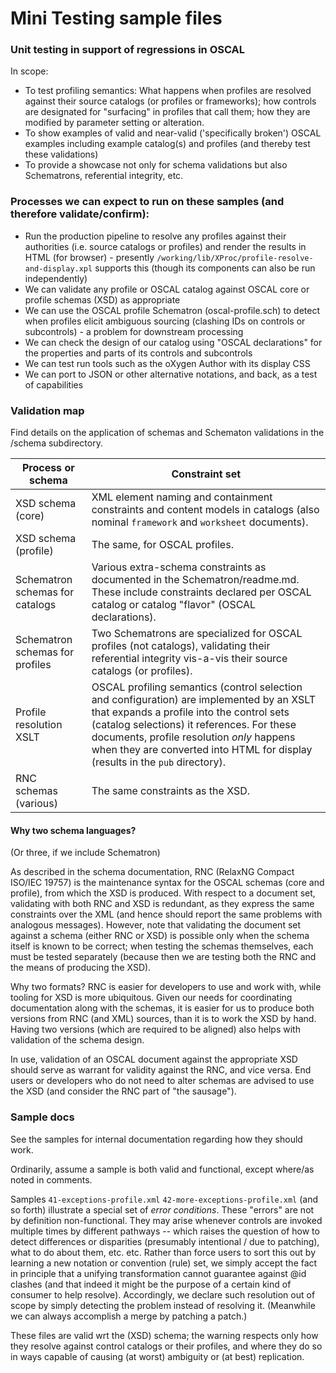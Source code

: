 # Mini Testing sample files

### Unit testing in support of regressions in OSCAL

In scope:

* To test profiling semantics: What happens when profiles are resolved against their source catalogs (or profiles or frameworks); how controls are designated for "surfacing" in profiles that call them; how they are modified by parameter setting or alteration.
* To show examples of valid and near-valid ('specifically broken') OSCAL examples including example catalog(s) and profiles (and thereby test these validations)
* To provide a showcase not only for schema validations but also Schematrons, referential integrity, etc.

### Processes we can expect to run on these samples (and therefore validate/confirm):

* Run the production pipeline to resolve any profiles against their authorities (i.e. source catalogs or profiles) and render the results in HTML (for browser) - presently `/working/lib/XProc/profile-resolve-and-display.xpl` supports this (though its components can also be run independently)
* We can validate any profile or OSCAL catalog against OSCAL core or profile schemas (XSD) as appropriate
* We can use the OSCAL profile Schematron (oscal-profile.sch) to detect when profiles elicit ambiguous sourcing (clashing IDs on controls or subcontrols) - a problem for downstream processing
* We can check the design of our catalog using "OSCAL declarations" for the properties and parts of its controls and subcontrols
* We can test run tools such as the oXygen Author with its display CSS
* We can port to JSON or other alternative notations, and back, as a test of capabilities

### Validation map

Find details on the application of schemas and Schematon validations in the /schema subdirectory.

Process or schema | Constraint set
-----|-----
XSD schema (core)  | XML element naming and containment constraints and content models in catalogs (also nominal `framework` and `worksheet` documents).
XSD schema (profile) | The same, for OSCAL profiles.
Schematron schemas for catalogs | Various extra-schema constraints as documented in the Schematron/readme.md. These include constraints declared per OSCAL catalog or catalog "flavor" (OSCAL declarations).
Schematron schemas for profiles | Two Schematrons are specialized for OSCAL profiles (not catalogs), validating their referential integrity vis-a-vis their source catalogs (or profiles).
Profile resolution XSLT | OSCAL profiling semantics (control selection and configuration) are implemented by an XSLT that expands a profile into the control sets (catalog selections) it references. For these documents, profile resolution *only* happens when they are converted into HTML for display (results in the `pub` directory).
RNC schemas (various) | The same constraints as the XSD.

#### Why two schema languages?

(Or three, if we include Schematron)

As described in the schema documentation, RNC (RelaxNG Compact ISO/IEC 19757) is the maintenance syntax for the OSCAL schemas (core and profile), from which the XSD is produced. With respect to a document set, validating with both RNC and XSD is redundant, as they express the same constraints over the XML (and hence should report the same problems with analogous messages). However, note that validating the document set against a schema (either RNC or XSD) is possible only when the schema itself is known to be correct; when testing the schemas themselves, each must be tested separately (because then we are testing both the RNC and the means of producing the XSD).

Why two formats? RNC is easier for developers to use and work with, while tooling for XSD is more ubiquitous. Given our needs for coordinating documentation along with the schemas, it is easier for us to produce both versions from RNC (and XML) sources, than it is to work the XSD by hand. Having two versions (which are required to be aligned) also helps with validation of the schema design.

In use, validation of an OSCAL document against the appropriate XSD should serve as warrant for validity against the RNC, and vice versa. End users or developers who do not need to alter schemas are advised to use the XSD (and consider the RNC part of "the sausage").

### Sample docs

See the samples for internal documentation regarding how they should work.

Ordinarily, assume a sample is both valid and functional, except where/as noted in comments.

Samples `41-exceptions-profile.xml` `42-more-exceptions-profile.xml` (and so forth) illustrate a special set of *error conditions*. These "errors" are not by definition non-functional. They may arise whenever controls are invoked multiple times by different pathways -- which raises the question of how to detect differences or disparities (presumably intentional / due to patching), what to do about them, etc. etc. Rather than force users to sort this out by learning a new notation or convention (rule) set, we simply accept the fact in principle that a unifying transformation cannot guarantee against @id clashes (and that indeed it might be the purpose of a certain kind of consumer to help resolve). Accordingly, we declare such resolution out of scope by simply detecting the problem instead of resolving it. (Meanwhile we can always accomplish a merge by patching a patch.)

These files are valid wrt the (XSD) schema; the warning respects only how they resolve against control catalogs or their profiles, and where they do so in ways capable of causing (at worst) ambiguity or (at best) replication.


